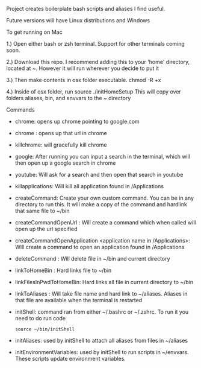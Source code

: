 Project creates boilerplate bash scripts and aliases I find useful. 

Future versions will have Linux distributions and Windows

To get running on Mac

1.) Open either bash or zsh terminal. Support for other terminals coming soon. 

2.) Download this repo. I recommend adding this to your 'home' directory, located at ~. However it will run wherever you decide to put it

3.) Then make contents in osx folder executable. chmod -R +x <path to osx>

4.) Inside of osx folder, run source ./initHomeSetup
This will copy over folders aliases, bin, and envvars to the ~ directory

Commands

* chrome: opens up chrome pointing to google.com
* chrome <url>: opens up that url in chrome 
* killchrome: will gracefully kill chrome
* google: After running you can input a search in the terminal, which will then open up a google search in chrome
* youtube: Will ask for a search and then open that search in youtube
* killapplications: Will kill all application found in /Applications
* createCommand: Create your own custom command. You can be in any directory to run this. It will make a copy of the command and hardlink that same file to ~/bin  
* createCommandOpenUrl <command name> <url>: Will create a command which when called will open up the url specified
* createCommandOpenApplication <command name> <application name in /Applications>: Will create a command to open an application found in /Applications  
* deleteCommand <command name>: Will delete file in ~/bin and current directory  
* linkToHomeBin <file name>: Hard links file to ~/bin
* linkFilesInPwdToHomeBin: Hard links all file in current directory to ~/bin
* linkToAliases <file name>: Will take file name and hard link to ~/aliases. Aliases in that file are available when the terminal is restarted
* initShell: command ran from either ~/.bashrc or ~/.zshrc. To run it you need to do run code 
  
  ```source ~/bin/initShell```   
* initAliases: used by initShell to attach all aliases from files in ~/aliases
* initEnvironmentVariables: used by initShell to run scripts in ~/envvars. These scripts update environment variables. 
